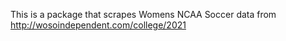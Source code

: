 This is a package that scrapes Womens NCAA Soccer data from http://wosoindependent.com/college/2021

